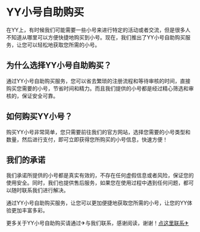 # YY小号自助购买

在YY上，有时候我们可能需要一些小号来进行特定的活动或者交流，但是很多人不知道从哪里可以方便快捷地购买到小号。现在，我们推出了YY小号自助购买服务，让您可以轻松地获取您所需的小号。

## 为什么选择YY小号自助购买？

通过YY小号自助购买服务，您可以省去繁琐的注册流程和等待审核的时间，直接购买您需要的小号，节省时间和精力。而且我们提供的小号都是经过精心筛选和审核的，保证安全可靠。

## 如何购买YY小号？

购买YY小号非常简单，您只需要前往我们的官方网站，选择您需要的小号类型和数量，然后进行支付，即可立即获得您所购买的小号信息，快速方便！

## 我们的承诺

我们承诺所提供的小号都是真实有效的，不存在任何虚假信息或者风险，保证您的使用安全。同时，我们也提供售后服务，如果您在使用过程中遇到任何问题，都可以随时联系我们进行解决。

通过YY小号自助购买服务，让您可以更加便捷地获取您所需的小号，让您的YY体验更加丰富多彩。

更多关于YY小号自助购买请通过✈与我们联系，感谢阅读，谢谢！[点这里联系✈](https://gg.k02.cc)